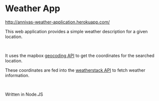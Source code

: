 # Weather App

http://annivas-weather-application.herokuapp.com/


This web application provides a simple weather description for a given location.

<br/>

It uses the mapbox [geocoding API](https://docs.mapbox.com/api/search/geocoding/) to get the coordinates for the searched location.

These coordinates are fed into the [weatherstack API](https://weatherstack.com/) to fetch weather information.

<br/>

Written in Node.JS
